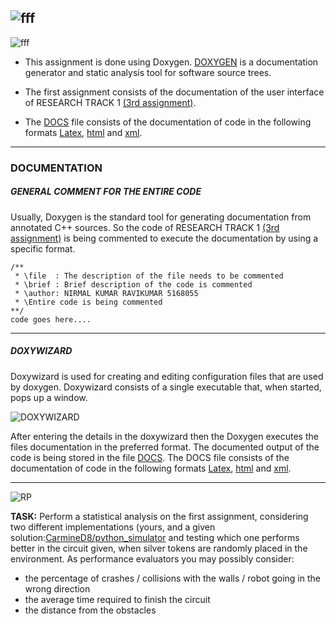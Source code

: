 
![fff](https://user-images.githubusercontent.com/93769409/204646268-21ae96ec-9a1d-40c9-8e29-38abcf68ea1f.jpg)
---


![fff](https://user-images.githubusercontent.com/93769409/204647150-f5e4f570-bcea-4860-8df8-6b6c79c47f73.jpg) 


- This assignment is done using Doxygen. [DOXYGEN](https://doxygen.nl/) is a documentation generator and static analysis tool for software source trees.

-  The first assignment consists of the documentation of the user interface of  RESEARCH TRACK 1 [(3rd assignment)](https://github.com/Nirmalkumar-007/RESEARCH-TRACK-ASSIGNMENT-3).

- The [DOCS](https://github.com/Nirmalkumar-007/RT2-ASSIGNMENT1-DOCUMENTATION/tree/master/DOCS) file consists of the documentation of code in the following formats [Latex](https://github.com/Nirmalkumar-007/RT2-ASSIGNMENT1-DOCUMENTATION/tree/master/DOCS/latex), [html](https://github.com/Nirmalkumar-007/RT2-ASSIGNMENT1-DOCUMENTATION/tree/master/DOCS/html) and [xml](https://github.com/Nirmalkumar-007/RT2-ASSIGNMENT1-DOCUMENTATION/tree/master/DOCS/xml).

---
###  **DOCUMENTATION**
#####  **GENERAL COMMENT  FOR THE ENTIRE CODE**
Usually, Doxygen is the standard tool for generating documentation from annotated C++ sources. So the code of RESEARCH TRACK 1 [(3rd assignment)](https://github.com/Nirmalkumar-007/RESEARCH-TRACK-ASSIGNMENT-3) is being commented to execute the documentation by using a specific format.

   
    /**
     * \file  : The description of the file needs to be commented
     * \brief : Brief description of the code is commented 
     * \author: NIRMAL KUMAR RAVIKUMAR 5168055
     * \Entire code is being commented 
    **/
    code goes here....
---

#####  **DOXYWIZARD**
 Doxywizard is used for creating and editing configuration files that are used by doxygen. Doxywizard consists of a single executable that, when started, pops up a window. 

![DOXYWIZARD](https://doxygen.nl/manual/doxywizard_main.png) 

After entering the details in the doxywizard then the Doxygen executes the files documentation in the preferred format. The documented output of the code is being stored in the file [DOCS](https://github.com/Nirmalkumar-007/RT2-ASSIGNMENT1-DOCUMENTATION/tree/master/DOCS). The DOCS file consists of the documentation of code in the following formats [Latex](https://github.com/Nirmalkumar-007/RT2-ASSIGNMENT1-DOCUMENTATION/tree/master/DOCS/latex), [html](https://github.com/Nirmalkumar-007/RT2-ASSIGNMENT1-DOCUMENTATION/tree/master/DOCS/html) and [xml](https://github.com/Nirmalkumar-007/RT2-ASSIGNMENT1-DOCUMENTATION/tree/master/DOCS/xml).

---
![RP](https://user-images.githubusercontent.com/93769409/216836529-ae1f4206-766e-49e4-80a0-ac4489a3aab8.jpg)

__TASK:__
Perform a statistical analysis on the first assignment, considering two different implementations (yours, and a given solution:[CarmineD8/python_simulator](https://github.com/CarmineD8/python_simulator/tree/rt2) and testing which one performs better in 
the circuit given, when silver tokens are randomly placed in the environment.
As performance evaluators you may possibly consider:
- the percentage of crashes / collisions with the walls / robot going in the wrong direction 
- the average time required to finish the circuit
- the distance from the obstacles

